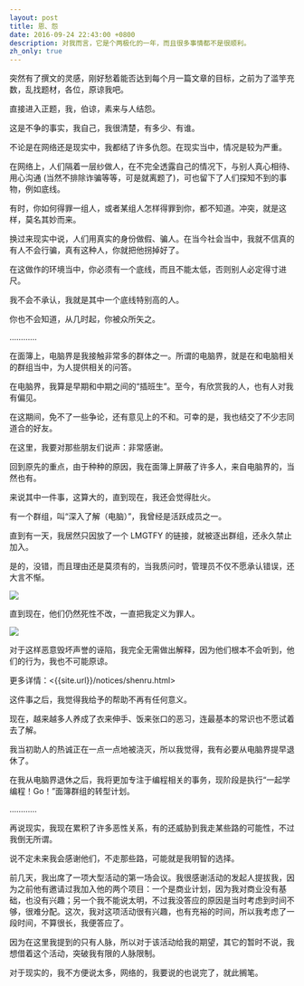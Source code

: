 ```yaml
---
layout: post
title: 恩、怨
date: 2016-09-24 22:43:00 +0800
description: 对我而言，它是个两极化的一年，而且很多事情都不是很顺利。
zh_only: true
---
```

突然有了撰文的灵感，刚好愁着能否达到每个月一篇文章的目标，之前为了滥竽充数，乱找题材，各位，原谅我吧。

直接进入正题，我，伯谅，素来与人结怨。

这是不争的事实，我自己，我很清楚，有多少、有谁。

不论是在网络还是现实中，我都结了许多仇怨。在现实当中，情况是较为严重。

在网络上，人们隔着一层纱做人，在不完全透露自己的情况下，与别人真心相待、用心沟通 (当然不排除诈骗等等，可是就离题了)，可也留下了人们探知不到的事物，例如底线。

有时，你如何得罪一组人，或者某组人怎样得罪到你，都不知道。冲突，就是这样，莫名其妙而来。

换过来现实中说，人们用真实的身份做假、骗人。在当今社会当中，我就不信真的有人不会行骗，真有这种人，你就把他拐掉好了。

在这做作的环境当中，你必须有一个底线，而且不能太低，否则别人必定得寸进尺。

我不会不承认，我就是其中一个底线特别高的人。

你也不会知道，从几时起，你被众所矢之。

…………

在面簿上，电脑界是我接触非常多的群体之一。所谓的电脑界，就是在和电脑相关的群组当中，为人提供相关的问答。

在电脑界，我算是早期和中期之间的“插班生”。至今，有欣赏我的人，也有人对我有偏见。

在这期间，免不了一些争论，还有意见上的不和。可幸的是，我也结交了不少志同道合的好友。

在这里，我要对那些朋友们说声：非常感谢。

回到原先的重点，由于种种的原因，我在面簿上屏蔽了许多人，来自电脑界的，当然也有。

来说其中一件事，这算大的，直到现在，我还会觉得肚火。

有一个群组，叫“深入了解（电脑）”，我曾经是活跃成员之一。

直到有一天，我居然只因放了一个 LMGTFY 的链接，就被逐出群组，还永久禁止加入。

是的，没错，而且理由还是莫须有的，当我质问时，管理员不仅不愿承认错误，还大言不惭。

![](https://user-images.githubusercontent.com/11819816/161263985-5d3f560f-d291-4e92-9653-a99210e8bfd8.png)

直到现在，他们仍然死性不改，一直把我定义为罪人。

![](https://user-images.githubusercontent.com/11819816/161263988-156534f0-8f10-4b3c-8227-d6b9a02bb772.png)

对于这样恶意毁坏声誉的诬陷，我完全无需做出解释，因为他们根本不会听到，他们的行为，我也不可能原谅。

更多详情：<{{site.url}}/notices/shenru.html>

这件事之后，我觉得我给予的帮助不再有任何意义。

现在，越来越多人养成了衣来伸手、饭来张口的恶习，连最基本的常识也不愿试着去了解。

我当初助人的热诚正在一点一点地被浇灭，所以我觉得，我有必要从电脑界提早退休了。

在我从电脑界退休之后，我将更加专注于编程相关的事务，现阶段是执行“一起学编程！Go！”面簿群组的转型计划。

…………

再说现实，我现在累积了许多恶性关系，有的还威胁到我走某些路的可能性，不过我倒无所谓。

说不定未来我会感谢他们，不走那些路，可能就是我明智的选择。

前几天，我出席了一项大型活动的第一场会议。我很感谢活动的发起人提拔我，因为之前他有邀请过我加入他的两个项目：一个是商业计划，因为我对商业没有基础，也没有兴趣；另一个我不能说太明，不过我没答应的原因是当时考虑到时间不够，很难分配。这次，我对这项活动很有兴趣，也有充裕的时间，所以我考虑了一段时间，不算很长，我便答应了。

因为在这里我提到的只有人脉，所以对于该活动给我的期望，其它的暂时不说，我想借着这个活动，突破我有限的人脉限制。

对于现实的，我不方便说太多，网络的，我要说的也说完了，就此搁笔。
